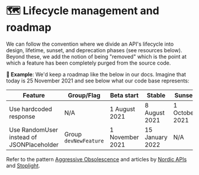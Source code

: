# 🗺 Lifecycle management and roadmap

We can follow the convention where we divide an API's lifecycle into design, lifetime, sunset, and deprecation phases (see resources below). Beyond these, we add the notion of being "removed" which is the point at which a feature has been completely purged from the source code.

**🎯 Example**: We'd keep a roadmap like the below in our docs. Imagine that today is 25 November 2021 and see below what our code base represents:

| Feature                                   | Group/Flag            | Beta start      | Stable          | Sunset         | Deprecated       | Removed         |
| ----------------------------------------- | --------------------- | --------------- | --------------- | -------------- | ---------------- | --------------- |
| Use hardcoded response                    | N/A                   | 1 August 2021   | 8 August 2021   | 1 October 2021 | 15 November 2021 | 15 January 2022 |
| Use RandomUser instead of JSONPlaceholder | Group `devNewFeature` | 1 November 2021 | 15 January 2022 | N/A            | N/A              | N/A             |

Refer to the pattern [Aggressive Obsolescence](https://microservice-api-patterns.org/patterns/evolution/AggressiveObsolescence.html) and articles by [Nordic APIs](https://nordicapis.com/how-to-smartly-sunset-and-deprecate-apis/) and [Stoplight](https://blog.stoplight.io/deprecating-api-endpoints).
